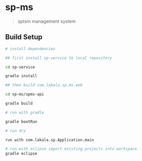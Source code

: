 # sp-ms

> sptsm management system

## Build Setup

``` bash
# install dependencies

## first install sp-service to local repository

cd sp-service

gradle install

## then build com.lakala.sp.ms.web

cd sp-ms/spms-api

gradle build

# run with gradle

gradle bootRun

# run dry

run with com.lakala.sp.Application.main

# run with eclipse import existing projects into workspace
gradle eclipse
```
